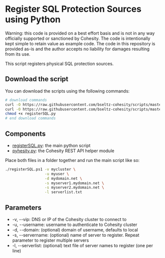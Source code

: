 # Register SQL Protection Sources using Python

Warning: this code is provided on a best effort basis and is not in any way officially supported or sanctioned by Cohesity. The code is intentionally kept simple to retain value as example code. The code in this repository is provided as-is and the author accepts no liability for damages resulting from its use.

This script registers physical SQL protection sources.

## Download the script

You can download the scripts using the following commands:

```bash
# download commands
curl -O https://raw.githubusercontent.com/bseltz-cohesity/scripts/master/python/registerSQL/registerSQL.py
curl -O https://raw.githubusercontent.com/bseltz-cohesity/scripts/master/python/pyhesity.py
chmod +x registerSQL.py
# end download commands
```

## Components

* [registerSQL.py](https://raw.githubusercontent.com/bseltz-cohesity/scripts/master/python/registerSQL/registerSQL.py): the main python script
* [pyhesity.py](https://raw.githubusercontent.com/bseltz-cohesity/scripts/master/python/pyhesity/pyhesity.py): the Cohesity REST API helper module

Place both files in a folder together and run the main script like so:

```bash
./registerSQL.ps1 -v mycluster \
                  -u myuser \
                  -d mydomain.net \
                  -s myserver1.mydomain.net \
                  -s myserver2.mydomain.net \
                  -l serverlist.txt
```

## Parameters

* -v, --vip: DNS or IP of the Cohesity cluster to connect to
* -u, --username: username to authenticate to Cohesity cluster
* -d, --domain: (optional) domain of username, defaults to local
* -s, --servername: (optional) name of server to register. Repeat parameter to register multiple servers
* -l, --serverlist: (optional) text file of server names to register (one per line)
